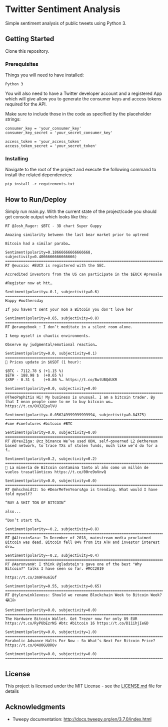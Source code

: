 # Twitter Sentiment Analysis

Simple sentiment analysis of public tweets using Python 3. 

## Getting Started

Clone this repository.

### Prerequisites

Things you will need to have installed:
```
Python 3
```

You will also need to have a Twitter developer account and a registered App which will give allow you to generate the consumer keys and access tokens required for the API.

Make sure to include those in the code as specified by the placeholder strings:
```
consumer_key = 'your_consumer_key'
consumer_key_secret = 'your_secret_consumer_key'

access_token = 'your_access_token'
access_token_secret = 'your_secret_token'
```

### Installing

Navigate to the root of the project and execute the following command to install the related dependencies:
```
pip install -r requirements.txt
```

## How to Run/Deploy

Simply run main.py. With the current state of the project/code you should get console output which looks like this:
```
RT @Josh_Rager: $BTC - 3D chart Super Guppy

Amazing similarity between the last bear market prior to uptrend

Bitcoin had a similar parabo…

Sentiment(polarity=0.18666666666666668, subjectivity=0.4066666666666666)
====================================================================================================
RT @eucxio: #EUCX is registered with the SEC.

Accredited investors from the US can participate in the $EUCX #presale

#Register now at htt…

Sentiment(polarity=-0.1, subjectivity=0.6)
====================================================================================================
Happy #mothersday 

If you haven't sent your mom a Bitcoin you don't love her

Sentiment(polarity=0.65, subjectivity=0.8)
====================================================================================================
RT @orangebook_: I don’t meditate in a silent room alone.

I keep myself in chaotic environments.

Observe my judgmental/emotional reaction…

Sentiment(polarity=0.0, subjectivity=0.1)
====================================================================================================
🔄 Prices update in $USDT (1 hour):

$BTC - 7112.78 $ (+1.15 %)
$ETH - 188.98 $  (+0.65 %)
$XRP - 0.31 $    (+0.86 %… https://t.co/BwtUBQdUXR

Sentiment(polarity=0.0, subjectivity=0.0)
====================================================================================================
@TheoPaphitis Hi! My business is unusual. I am a bitcoin trader. By that I mean people come to me to buy bitcoin wo… https://t.co/OH32EpulVU

Sentiment(polarity=-0.056249999999999994, subjectivity=0.84375)
====================================================================================================
#cme #cmefutures #bitcoin #BTC

Sentiment(polarity=0.0, subjectivity=0.0)
====================================================================================================
RT @DrevZiga: @cz_binance We’ve used ODN, self-governed L2 @ethereum based network, to trace TXs of stolen funds, much like we’d do for a f…

Sentiment(polarity=0.2, subjectivity=0.2)
====================================================================================================
📌 La minería de Bitcoin contamina tanto al año como un millón de vuelos trasatlánticos https://t.co/00re9oVnvQ

Sentiment(polarity=0.0, subjectivity=0.0)
====================================================================================================
RT @mhschmidt2: So #DearMeTenYearsAgo is trending. What would I have told myself? 

“BUY A SHIT TON OF BITCOIN” 

also... 

“Don’t start th…

Sentiment(polarity=-0.2, subjectivity=0.8)
====================================================================================================
RT @AltcoinSara: In December of 2018, mainstream media proclaimed Bitcoin was dead. Bitcoin fell 84% from its ATH and investor interest dro…

Sentiment(polarity=-0.2, subjectivity=0.4)
====================================================================================================
RT @AaronvanW: I think @gladstein's gave one of the best "Why Bitcoin?" talks I have seen so far. #MCC2019 

https://t.co/3m9Fmu6iGf

Sentiment(polarity=0.55, subjectivity=0.65)
====================================================================================================
RT @tylerwinklevoss: Should we rename Blockchain Week to Bitcoin Week? 😂🚀👍

Sentiment(polarity=0.0, subjectivity=0.0)
====================================================================================================
The Hardware Bitcoin Wallet. Get Trezor now for only 89 EUR https://t.co/RyPUbEzrNS #btc #bitcoin 16 https://t.co/D11ihjIeGD

Sentiment(polarity=0.0, subjectivity=1.0)
====================================================================================================
Parabolic Advance Halts For Now – So What’s Next For Bitcoin Price? https://t.co/04U0GUOROv

Sentiment(polarity=0.0, subjectivity=0.0)
====================================================================================================
```

## License

This project is licensed under the MIT License - see the [LICENSE.md](LICENSE.md) file for details

## Acknowledgments

* Tweepy documentation: http://docs.tweepy.org/en/3.7.0/index.html

